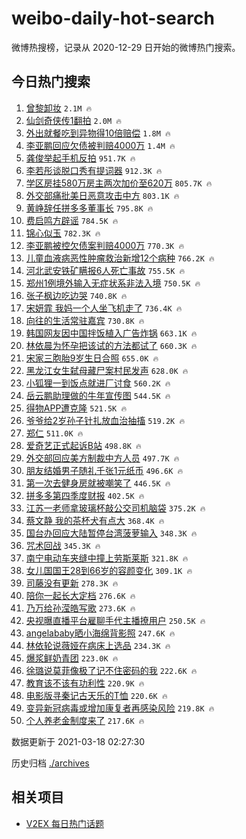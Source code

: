 # weibo-daily-hot-search

微博热搜榜，记录从 2020-12-29 日开始的微博热门搜索。

## 今日热门搜索

<!-- BEGIN -->

1. [曾黎卸妆](https://s.weibo.com/weibo?q=%23%E6%9B%BE%E9%BB%8E%E5%8D%B8%E5%A6%86%23&Refer=top) `2.1M 🔥`
1. [仙剑奇侠传1翻拍](https://s.weibo.com/weibo?q=%23%E4%BB%99%E5%89%91%E5%A5%87%E4%BE%A0%E4%BC%A01%E7%BF%BB%E6%8B%8D%23&Refer=top) `2.0M 🔥`
1. [外出就餐吃到异物得10倍赔偿](https://s.weibo.com/weibo?q=%23%E5%A4%96%E5%87%BA%E5%B0%B1%E9%A4%90%E5%90%83%E5%88%B0%E5%BC%82%E7%89%A9%E5%BE%9710%E5%80%8D%E8%B5%94%E5%81%BF%23&Refer=top) `1.8M 🔥`
1. [李亚鹏回应欠债被判赔4000万](https://s.weibo.com/weibo?q=%23%E6%9D%8E%E4%BA%9A%E9%B9%8F%E5%9B%9E%E5%BA%94%E6%AC%A0%E5%80%BA%E8%A2%AB%E5%88%A4%E8%B5%944000%E4%B8%87%23&Refer=top) `1.4M 🔥`
1. [龚俊举起手机反拍](https://s.weibo.com/weibo?q=%23%E9%BE%9A%E4%BF%8A%E4%B8%BE%E8%B5%B7%E6%89%8B%E6%9C%BA%E5%8F%8D%E6%8B%8D%23&Refer=top) `951.7K 🔥`
1. [李若彤谈脱口秀有提词器](https://s.weibo.com/weibo?q=%23%E6%9D%8E%E8%8B%A5%E5%BD%A4%E8%B0%88%E8%84%B1%E5%8F%A3%E7%A7%80%E6%9C%89%E6%8F%90%E8%AF%8D%E5%99%A8%23&Refer=top) `912.3K 🔥`
1. [学区房挂580万房主两次加价至620万](https://s.weibo.com/weibo?q=%23%E5%AD%A6%E5%8C%BA%E6%88%BF%E6%8C%82580%E4%B8%87%E6%88%BF%E4%B8%BB%E4%B8%A4%E6%AC%A1%E5%8A%A0%E4%BB%B7%E8%87%B3620%E4%B8%87%23&Refer=top) `805.7K 🔥`
1. [外交部痛批美日恶意攻击中方](https://s.weibo.com/weibo?q=%23%E5%A4%96%E4%BA%A4%E9%83%A8%E7%97%9B%E6%89%B9%E7%BE%8E%E6%97%A5%E6%81%B6%E6%84%8F%E6%94%BB%E5%87%BB%E4%B8%AD%E6%96%B9%23&Refer=top) `803.1K 🔥`
1. [黄峥辞任拼多多董事长](https://s.weibo.com/weibo?q=%23%E9%BB%84%E5%B3%A5%E8%BE%9E%E4%BB%BB%E6%8B%BC%E5%A4%9A%E5%A4%9A%E8%91%A3%E4%BA%8B%E9%95%BF%23&Refer=top) `795.8K 🔥`
1. [费启鸣方辟谣](https://s.weibo.com/weibo?q=%23%E8%B4%B9%E5%90%AF%E9%B8%A3%E6%96%B9%E8%BE%9F%E8%B0%A3%23&Refer=top) `784.5K 🔥`
1. [锦心似玉](https://s.weibo.com/weibo?q=%E9%94%A6%E5%BF%83%E4%BC%BC%E7%8E%89&Refer=top) `782.3K 🔥`
1. [李亚鹏被控欠债案判赔4000万](https://s.weibo.com/weibo?q=%23%E6%9D%8E%E4%BA%9A%E9%B9%8F%E8%A2%AB%E6%8E%A7%E6%AC%A0%E5%80%BA%E6%A1%88%E5%88%A4%E8%B5%944000%E4%B8%87%23&Refer=top) `770.3K 🔥`
1. [儿童血液病恶性肿瘤救治新增12个病种](https://s.weibo.com/weibo?q=%23%E5%84%BF%E7%AB%A5%E8%A1%80%E6%B6%B2%E7%97%85%E6%81%B6%E6%80%A7%E8%82%BF%E7%98%A4%E6%95%91%E6%B2%BB%E6%96%B0%E5%A2%9E12%E4%B8%AA%E7%97%85%E7%A7%8D%23&Refer=top) `766.2K 🔥`
1. [河北武安铁矿瞒报6人死亡事故](https://s.weibo.com/weibo?q=%23%E6%B2%B3%E5%8C%97%E6%AD%A6%E5%AE%89%E9%93%81%E7%9F%BF%E7%9E%92%E6%8A%A56%E4%BA%BA%E6%AD%BB%E4%BA%A1%E4%BA%8B%E6%95%85%23&Refer=top) `755.5K 🔥`
1. [郑州1例境外输入无症状系非法入境](https://s.weibo.com/weibo?q=%E9%83%91%E5%B7%9E1%E4%BE%8B%E5%A2%83%E5%A4%96%E8%BE%93%E5%85%A5%E6%97%A0%E7%97%87%E7%8A%B6%E7%B3%BB%E9%9D%9E%E6%B3%95%E5%85%A5%E5%A2%83&Refer=top) `750.5K 🔥`
1. [张子枫边吃边哭](https://s.weibo.com/weibo?q=%23%E5%BC%A0%E5%AD%90%E6%9E%AB%E8%BE%B9%E5%90%83%E8%BE%B9%E5%93%AD%23&Refer=top) `740.8K 🔥`
1. [宋妍霏 我妈一个人坐飞机走了](https://s.weibo.com/weibo?q=%E5%AE%8B%E5%A6%8D%E9%9C%8F%20%E6%88%91%E5%A6%88%E4%B8%80%E4%B8%AA%E4%BA%BA%E5%9D%90%E9%A3%9E%E6%9C%BA%E8%B5%B0%E4%BA%86&Refer=top) `736.4K 🔥`
1. [向往的生活常驻嘉宾](https://s.weibo.com/weibo?q=%23%E5%90%91%E5%BE%80%E7%9A%84%E7%94%9F%E6%B4%BB%E5%B8%B8%E9%A9%BB%E5%98%89%E5%AE%BE%23&Refer=top) `730.8K 🔥`
1. [韩国网友因中国拌饭植入广告炸锅](https://s.weibo.com/weibo?q=%23%E9%9F%A9%E5%9B%BD%E7%BD%91%E5%8F%8B%E5%9B%A0%E4%B8%AD%E5%9B%BD%E6%8B%8C%E9%A5%AD%E6%A4%8D%E5%85%A5%E5%B9%BF%E5%91%8A%E7%82%B8%E9%94%85%23&Refer=top) `663.1K 🔥`
1. [林依晨为怀孕把该试的方法都试了](https://s.weibo.com/weibo?q=%23%E6%9E%97%E4%BE%9D%E6%99%A8%E4%B8%BA%E6%80%80%E5%AD%95%E6%8A%8A%E8%AF%A5%E8%AF%95%E7%9A%84%E6%96%B9%E6%B3%95%E9%83%BD%E8%AF%95%E4%BA%86%23&Refer=top) `660.3K 🔥`
1. [宋家三胞胎9岁生日合照](https://s.weibo.com/weibo?q=%23%E5%AE%8B%E5%AE%B6%E4%B8%89%E8%83%9E%E8%83%8E9%E5%B2%81%E7%94%9F%E6%97%A5%E5%90%88%E7%85%A7%23&Refer=top) `655.0K 🔥`
1. [黑龙江女生弑母藏尸案村民发声](https://s.weibo.com/weibo?q=%E9%BB%91%E9%BE%99%E6%B1%9F%E5%A5%B3%E7%94%9F%E5%BC%91%E6%AF%8D%E8%97%8F%E5%B0%B8%E6%A1%88%E6%9D%91%E6%B0%91%E5%8F%91%E5%A3%B0&Refer=top) `628.0K 🔥`
1. [小狐狸一到饭点就进厂讨食](https://s.weibo.com/weibo?q=%23%E5%B0%8F%E7%8B%90%E7%8B%B8%E4%B8%80%E5%88%B0%E9%A5%AD%E7%82%B9%E5%B0%B1%E8%BF%9B%E5%8E%82%E8%AE%A8%E9%A3%9F%23&Refer=top) `560.2K 🔥`
1. [岳云鹏助理做的牛年宣传图](https://s.weibo.com/weibo?q=%E5%B2%B3%E4%BA%91%E9%B9%8F%E5%8A%A9%E7%90%86%E5%81%9A%E7%9A%84%E7%89%9B%E5%B9%B4%E5%AE%A3%E4%BC%A0%E5%9B%BE&Refer=top) `544.5K 🔥`
1. [得物APP遭克隆](https://s.weibo.com/weibo?q=%E5%BE%97%E7%89%A9APP%E9%81%AD%E5%85%8B%E9%9A%86&Refer=top) `521.5K 🔥`
1. [爷爷给2岁孙子针扎放血治抽搐](https://s.weibo.com/weibo?q=%23%E7%88%B7%E7%88%B7%E7%BB%992%E5%B2%81%E5%AD%99%E5%AD%90%E9%92%88%E6%89%8E%E6%94%BE%E8%A1%80%E6%B2%BB%E6%8A%BD%E6%90%90%23&Refer=top) `519.2K 🔥`
1. [郑仁](https://s.weibo.com/weibo?q=%23%E9%83%91%E4%BB%81%23&Refer=top) `511.0K 🔥`
1. [爱奇艺正式起诉B站](https://s.weibo.com/weibo?q=%23%E7%88%B1%E5%A5%87%E8%89%BA%E6%AD%A3%E5%BC%8F%E8%B5%B7%E8%AF%89B%E7%AB%99%23&Refer=top) `498.8K 🔥`
1. [外交部回应美方制裁中方人员](https://s.weibo.com/weibo?q=%23%E5%A4%96%E4%BA%A4%E9%83%A8%E5%9B%9E%E5%BA%94%E7%BE%8E%E6%96%B9%E5%88%B6%E8%A3%81%E4%B8%AD%E6%96%B9%E4%BA%BA%E5%91%98%23&Refer=top) `497.7K 🔥`
1. [朋友结婚男子随礼千张1元纸币](https://s.weibo.com/weibo?q=%E6%9C%8B%E5%8F%8B%E7%BB%93%E5%A9%9A%E7%94%B7%E5%AD%90%E9%9A%8F%E7%A4%BC%E5%8D%83%E5%BC%A01%E5%85%83%E7%BA%B8%E5%B8%81&Refer=top) `496.6K 🔥`
1. [第一次去健身房就被嘲笑了](https://s.weibo.com/weibo?q=%E7%AC%AC%E4%B8%80%E6%AC%A1%E5%8E%BB%E5%81%A5%E8%BA%AB%E6%88%BF%E5%B0%B1%E8%A2%AB%E5%98%B2%E7%AC%91%E4%BA%86&Refer=top) `446.5K 🔥`
1. [拼多多第四季度财报](https://s.weibo.com/weibo?q=%E6%8B%BC%E5%A4%9A%E5%A4%9A%E7%AC%AC%E5%9B%9B%E5%AD%A3%E5%BA%A6%E8%B4%A2%E6%8A%A5&Refer=top) `402.5K 🔥`
1. [江苏一老师拿玻璃杯敲公交司机脑袋](https://s.weibo.com/weibo?q=%E6%B1%9F%E8%8B%8F%E4%B8%80%E8%80%81%E5%B8%88%E6%8B%BF%E7%8E%BB%E7%92%83%E6%9D%AF%E6%95%B2%E5%85%AC%E4%BA%A4%E5%8F%B8%E6%9C%BA%E8%84%91%E8%A2%8B&Refer=top) `375.2K 🔥`
1. [蔡文静 我的茶杯犬有点大](https://s.weibo.com/weibo?q=%E8%94%A1%E6%96%87%E9%9D%99%20%E6%88%91%E7%9A%84%E8%8C%B6%E6%9D%AF%E7%8A%AC%E6%9C%89%E7%82%B9%E5%A4%A7&Refer=top) `368.4K 🔥`
1. [国台办回应大陆暂停台湾菠萝输入](https://s.weibo.com/weibo?q=%23%E5%9B%BD%E5%8F%B0%E5%8A%9E%E5%9B%9E%E5%BA%94%E5%A4%A7%E9%99%86%E6%9A%82%E5%81%9C%E5%8F%B0%E6%B9%BE%E8%8F%A0%E8%90%9D%E8%BE%93%E5%85%A5%23&Refer=top) `348.3K 🔥`
1. [咒术回战](https://s.weibo.com/weibo?q=%E5%92%92%E6%9C%AF%E5%9B%9E%E6%88%98&Refer=top) `345.3K 🔥`
1. [南宁电动车夹缝中撞上劳斯莱斯](https://s.weibo.com/weibo?q=%E5%8D%97%E5%AE%81%E7%94%B5%E5%8A%A8%E8%BD%A6%E5%A4%B9%E7%BC%9D%E4%B8%AD%E6%92%9E%E4%B8%8A%E5%8A%B3%E6%96%AF%E8%8E%B1%E6%96%AF&Refer=top) `321.8K 🔥`
1. [女儿国国王28到66岁的容颜变化](https://s.weibo.com/weibo?q=%23%E5%A5%B3%E5%84%BF%E5%9B%BD%E5%9B%BD%E7%8E%8B28%E5%88%B066%E5%B2%81%E7%9A%84%E5%AE%B9%E9%A2%9C%E5%8F%98%E5%8C%96%23&Refer=top) `309.1K 🔥`
1. [司藤没有更新](https://s.weibo.com/weibo?q=%E5%8F%B8%E8%97%A4%E6%B2%A1%E6%9C%89%E6%9B%B4%E6%96%B0&Refer=top) `278.3K 🔥`
1. [陪你一起长大定档](https://s.weibo.com/weibo?q=%23%E9%99%AA%E4%BD%A0%E4%B8%80%E8%B5%B7%E9%95%BF%E5%A4%A7%E5%AE%9A%E6%A1%A3%23&Refer=top) `276.6K 🔥`
1. [乃万给孙滢皓写歌](https://s.weibo.com/weibo?q=%23%E4%B9%83%E4%B8%87%E7%BB%99%E5%AD%99%E6%BB%A2%E7%9A%93%E5%86%99%E6%AD%8C%23&Refer=top) `273.6K 🔥`
1. [央视曝直播平台雇聊手代主播撩用户](https://s.weibo.com/weibo?q=%23%E5%A4%AE%E8%A7%86%E6%9B%9D%E7%9B%B4%E6%92%AD%E5%B9%B3%E5%8F%B0%E9%9B%87%E8%81%8A%E6%89%8B%E4%BB%A3%E4%B8%BB%E6%92%AD%E6%92%A9%E7%94%A8%E6%88%B7%23&Refer=top) `250.5K 🔥`
1. [angelababy晒小海绵背影照](https://s.weibo.com/weibo?q=angelababy%E6%99%92%E5%B0%8F%E6%B5%B7%E7%BB%B5%E8%83%8C%E5%BD%B1%E7%85%A7&Refer=top) `247.6K 🔥`
1. [林依轮说薇娅在病床上选品](https://s.weibo.com/weibo?q=%23%E6%9E%97%E4%BE%9D%E8%BD%AE%E8%AF%B4%E8%96%87%E5%A8%85%E5%9C%A8%E7%97%85%E5%BA%8A%E4%B8%8A%E9%80%89%E5%93%81%23&Refer=top) `234.3K 🔥`
1. [爆浆鲜奶青团](https://s.weibo.com/weibo?q=%23%E7%88%86%E6%B5%86%E9%B2%9C%E5%A5%B6%E9%9D%92%E5%9B%A2%23&Refer=top) `223.0K 🔥`
1. [徐璐说莫菲像极了记不住密码的我](https://s.weibo.com/weibo?q=%23%E5%BE%90%E7%92%90%E8%AF%B4%E8%8E%AB%E8%8F%B2%E5%83%8F%E6%9E%81%E4%BA%86%E8%AE%B0%E4%B8%8D%E4%BD%8F%E5%AF%86%E7%A0%81%E7%9A%84%E6%88%91%23&Refer=top) `222.6K 🔥`
1. [教育该不该有功利性](https://s.weibo.com/weibo?q=%23%E6%95%99%E8%82%B2%E8%AF%A5%E4%B8%8D%E8%AF%A5%E6%9C%89%E5%8A%9F%E5%88%A9%E6%80%A7%23&Refer=top) `220.9K 🔥`
1. [电影版寻秦记古天乐的T恤](https://s.weibo.com/weibo?q=%E7%94%B5%E5%BD%B1%E7%89%88%E5%AF%BB%E7%A7%A6%E8%AE%B0%E5%8F%A4%E5%A4%A9%E4%B9%90%E7%9A%84T%E6%81%A4&Refer=top) `220.6K 🔥`
1. [变异新冠病毒或增加康复者再感染风险](https://s.weibo.com/weibo?q=%23%E5%8F%98%E5%BC%82%E6%96%B0%E5%86%A0%E7%97%85%E6%AF%92%E6%88%96%E5%A2%9E%E5%8A%A0%E5%BA%B7%E5%A4%8D%E8%80%85%E5%86%8D%E6%84%9F%E6%9F%93%E9%A3%8E%E9%99%A9%23&Refer=top) `219.8K 🔥`
1. [个人养老金制度来了](https://s.weibo.com/weibo?q=%23%E4%B8%AA%E4%BA%BA%E5%85%BB%E8%80%81%E9%87%91%E5%88%B6%E5%BA%A6%E6%9D%A5%E4%BA%86%23&Refer=top) `217.6K 🔥`

数据更新于 2021-03-18 02:27:30

<!-- END -->

历史归档 [./archives](./archives)

## 相关项目

- [V2EX 每日热门话题](https://github.com/boojack/v2ex-daily-hot-topic)
